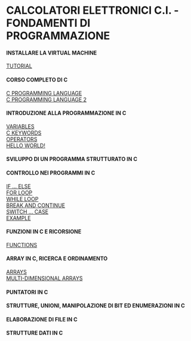 # CALCOLATORI ELETTRONICI C.I. - FONDAMENTI DI PROGRAMMAZIONE

#### INSTALLARE LA VIRTUAL MACHINE
[TUTORIAL](https://github.com/fralabi/Computer_Engineering/blob/main/Primo_Anno/CALCOLATORI%20ELETTRONICI%20C.I.%20-%20FONDAMENTI%20DI%20PROGRAMMAZIONE/VirtualMachine.md)

#### CORSO COMPLETO DI C
[C PROGRAMMING LANGUAGE](https://www.geeksforgeeks.org/c-programming-language/) <br>
[C PROGRAMMING LANGUAGE 2](https://www.programiz.com/c-programming) <br>
#### INTRODUZIONE ALLA PROGRAMMAZIONE IN C
[VARIABLES](https://www.programiz.com/c-programming/c-variables-constants) <br>
[C KEYWORDS](https://www.programiz.com/c-programming/list-all-keywords-c-language) <br>
[OPERATORS](https://www.programiz.com/c-programming/c-operators) <br>
[HELLO WORLD!](https://www.programiz.com/c-programming/examples/print-sentence) <br>
#### SVILUPPO DI UN PROGRAMMA STRUTTURATO IN C

#### CONTROLLO NEI PROGRAMMI IN C
[IF ... ELSE](https://www.programiz.com/c-programming/c-if-else-statement) <br>
[FOR LOOP](https://www.programiz.com/c-programming/c-for-loop) <br>
[WHILE LOOP](https://www.programiz.com/c-programming/c-do-while-loops) <br>
[BREAK AND CONTINUE](https://www.programiz.com/c-programming/c-break-continue-statement) <br>
[SWITCH ... CASE](https://www.programiz.com/c-programming/c-switch-case-statement) <br>
[EXAMPLE](https://www.programiz.com/c-programming/c-decision-making-loops-examples) <br>
#### FUNZIONI IN C E RICORSIONE
[FUNCTIONS](https://www.programiz.com/c-programming/c-functions)  <br>
#### ARRAY IN C, RICERCA E ORDINAMENTO
[ARRAYS](https://www.programiz.com/c-programming/c-arrays)  <br>
[MULTI-DIMENSIONAL ARRAYS](https://www.programiz.com/c-programming/c-multi-dimensional-arrays) <br>
#### PUNTATORI IN C
#### STRUTTURE, UNIONI, MANIPOLAZIONE DI BIT ED ENUMERAZIONI IN C
#### ELABORAZIONE DI FILE IN C
#### STRUTTURE DATI IN C
